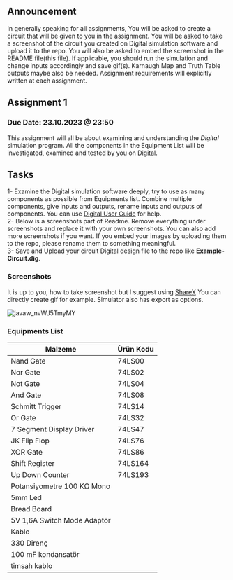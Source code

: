 ## Announcement
In generally speaking for all assignments, You will be asked to create a circuit that will be given to you in the assignment. You will be asked to take a screenshot of the circuit you created on Digital simulation software and upload it to the repo. You will also be asked to embed the screenshot in the README file(this file). If applicable, you should run the simulation and change inputs accordingly and save gif(s). Karnaugh Map and Truth Table outputs maybe also be needed. Assignment requirements will explicitly written at each assignment.

## Assignment 1
### Due Date: 23.10.2023 @ 23:50
This assignment will all be about examining and understanding the *_Digital_* simulation program. All the components in the Equipment List will be investigated, examined and tested by you on [Digital](https://github.com/hneemann/Digital/releases).

## Tasks
1- Examine the Digital simulation software deeply, try to use as many components as possible from Equipments list. Combine multiple components, give inputs and outputs, rename inputs and outputs of components. You can use [Digital User Guide](https://github.com/hneemann/Digital/releases/download/v0.30/Doc_English.pdf) for help.  
2- Below is a screenshots part of Readme. Remove everything under screenshots and replace it with your own screenshots. You can also add more screenshots if you want. If you embed your images by uploading them to the repo, please rename them to something meaningful.  
3- Save and Upload your circuit Digital design file to the repo like **Example-Circuit.dig**. 

### Screenshots
It is up to you, how to take screenshot but I suggest using [ShareX](https://getsharex.com/) You can directly create gif for example. Simulator also has export as options.

![javaw_nvWJ5TmyMY](https://github.com/karimiigithub/Assignment/assets/115380639/170c1e04-7917-4da7-bfd5-186901e83359)


### Equipments List

| Malzeme                     | Ürün Kodu |
|-----------------------------|-----------|
| Nand Gate                   | 74LS00    |
| Nor Gate                    | 74LS02    |
| Not Gate                    | 74LS04    |
| And Gate                    | 74LS08    |
| Schmitt Trigger             | 74LS14    |
| Or Gate                     | 74LS32    |
| 7 Segment Display Driver    | 74LS47    |
| JK Flip Flop                | 74LS76    |
| XOR Gate                    | 74LS86    |
| Shift Register              | 74LS164   |
| Up Down Counter             | 74LS193   |
| Potansiyometre 100 KΩ Mono  |           |
| 5mm Led                     |           |
| Bread Board                 |           |
| 5V 1,6A Switch Mode Adaptör |           |
| Kablo                       |           |
| 330 Direnç                  |           |
| 100 mF kondansatör          |           |
| timsah kablo                |           |
